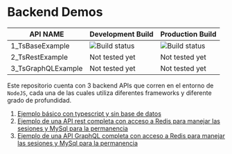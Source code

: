 # Backend Demos

| API NAME | Development Build | Production Build |
| --- | --- | --- |
| 1_TsBaseExample  | ![Build status](https://github.com/liveonit/backendDemos/actions/workflows/1_TsBaseExample_dev.yml/badge.svg)  | ![Build status](https://github.com/liveonit/backendDemos/actions/workflows/1_TsBaseExample_prod.yml/badge.svg) |
| 2_TsRestExample  | Not tested yet  | Not tested yet  |
| 3_TsGraphQLExample  | Not tested yet  | Not tested yet  |

Este repositorio cuenta con 3 backend APIs que corren en el entorno de `NodeJS`, cada una de las cuales utiliza diferentes frameworks y diferente grado de profundidad.

1. [Ejemplo básico con typescript y sin base de datos](./1_TsBaseExample/README.md)
2. [Ejemplo de una API rest completa con acceso a Redis para manejar las sesiones y MySql para la permanencia](./2_TsRestExample/README.md)
3. [Ejemplo de una API GraphQL completa con acceso a Redis para manejar las sesiones y MySql para la permanencia](./3_TsGraqhQLExample/REAMDE.md)
